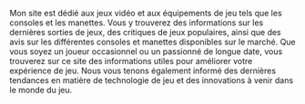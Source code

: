 Mon site est dédié aux jeux vidéo et aux équipements de jeu tels que les consoles et les manettes. Vous y trouverez des informations sur les dernières sorties de jeux, des critiques de jeux populaires, ainsi que des avis sur les différentes consoles et manettes disponibles sur le marché.
Que vous soyez un joueur occasionnel ou un passionné de longue date, vous trouverez sur ce site des informations utiles pour améliorer votre expérience de jeu. Nous vous tenons également informé des dernières tendances en matière de technologie de jeu et des innovations à venir dans le monde du jeu.
